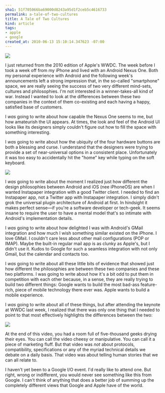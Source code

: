```yaml
--- 
sha1: 51f705066ba69000d8243a95d1f2ceb5c4616733
permalink: a-tale-of-two-cultures
title: A Tale of Two Cultures
kind: article
tags: 
- apple
- google
created_at: 2010-06-13 15:10:14.347623 -07:00
---
```

<a href="http://www.flickr.com/photos/adamjackson/4670520309/" target="_new">
<img class="right" src="http://farm5.static.flickr.com/4011/4670520309_fbac12cd42_m.jpg"/>
</a>

I just returned from the 2010 edition of Apple's WWDC. The week before I took
a week off from my iPhone and lived with an Android Nexus One. Both my personal
experience with Android and the following week's announcements left a
strong impression that, in the so-called "smartphone" space, we are really
seeing the success of two very different mind-sets, cultures and philosophies.
I'm not interested in a winner-takes-all kind of war. Instead I wanted to look
at the differences between these two companies in the context of them 
co-existing and each having a happy, satisfied base of customers.

I *was* going to write about how capable the Nexus One seems to me, but how
amateurish the UI appears. At times, the look and feel of the Android UI
looks like its designers simply couldn't figure out how to fill the space
with something interesting.

I *was* going to write about how the ubiquity of the four hardware buttons are
both a blessing and curse. I understand that the designers were trying to
provide a set of near-universal options in a consistent place. Unfortunately
it was too easy to accidentally hit the "home" key while typing on the soft
keyboard.

<a href="http://www.flickr.com/photos/oyf/4255429887/" target="_new">
  <img src="http://farm3.static.flickr.com/2770/4255429887_e16b119a2d_m.jpg" class="left"/>
</a>

I *was* going to write about the moment I realized just how different the
design philosophies between Android and iOS (nee iPhoneOS) are when I wanted
Instapaper integration with a good Twitter client. I needed to find an
Instapaper app, not a Twitter app with Instapaper integration. I simply didn't
grok the universal plugin architecture of Android at first. In hindsight it
makes perfect sense&mdash;if you're a software developer or tech-geek. It
seems insane to require the user to have a mental model that's so intimate
with Android's implementation details.

I *was* going to write about how delighted I was with Android's GMail
integration and how much I wish something similar existed on the iPhone. I
love GMail. I couldn't care less about other mail configurations (POP or
IMAP). Maybe the built-in regular mail app is as clunky as Apple's, but I
didn't use it. Kudos to Google for such a seamless integration with not only
Gmail, but the calendar and contacts too.

I *was* going to write about all these little bits of evidence that showed
just how different the philosophies are between these two companies and
these two platforms. I was going to write about how it's a bit odd to put
them in competition with each other because, in a sense, they are really
trying to build two different things: Google wants to build the most bad-ass
feature-rich, piece of mobile technology there ever was. Apple wants to build
a mobile experience.

I *was* going to write about all of these things, but after attending the
keynote at WWDC last week, I realized that there was only one thing that I
needed to point to that most effectively highlights the differences
between the two:

<a href="http://www.apple.com/iphone/features/facetime.html" target="_new">
  <img src="/images/2010/06/facetime.png">
</a>

At the end of this video, you had a room full of five-thousand geeks drying
their eyes. You can call the video cheesy or manipulative. You can call it a
piece of marketing fluff. But that video was *not* about protocols,
compatibility, specifications or any of the myriad technical details we debate
on a daily basis. That video was about telling human stories that we can all
relate to.

I haven't yet been to a Google I/O event. I'd really like to attend one. But
right, wrong or indifferent, you would never see something like this from
Google. I can't think of anything that does a better job of summing up the
completely different views that Google and Apple have of the world.
